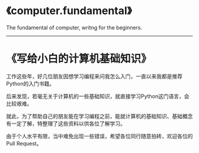 # 《computer.fundamental》

The fundamental of computer, writng for the beginners.

---

# 《写给小白的计算机基础知识》

工作这些年，好几位朋友因想学习编程来问我怎么入门，一直以来我都是推荐Python的入门书籍。

后来发现，若毫无关于计算机的一些基础知识，就直接学习Python这门语言，会比较艰难。

就此，为了帮助自己的朋友能在学习编程之前，能就计算机的基础知识、基础概念有一定了解，特整理了这些资料以供各位了解学习。

由于个人水平有限，当中难免出现一些错误，希望各位同行随意拍砖，欢迎各位的Pull Request。

